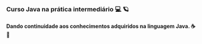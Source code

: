 ### Curso Java na prática intermediário 💻 🪐

#### Dando continuidade aos conhecimentos adquiridos na linguagem Java. ☕ 👧
